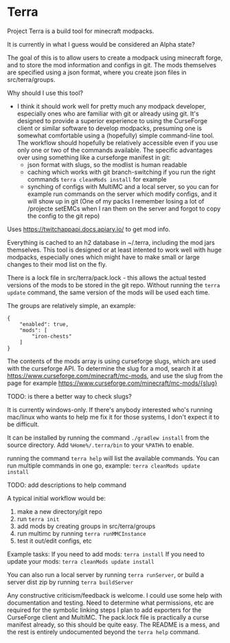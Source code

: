 # Terra

Project Terra is a build tool for minecraft modpacks.

It is currently in what I guess would be considered an Alpha state?

The goal of this is to allow users to create a modpack using minecraft forge, and to store the mod information and configs in git.
The mods themselves are specified using a json format, where you create json files in src/terra/groups.

Why should I use this tool?
- I think it should work well for pretty much any modpack developer, especially ones who are familiar with git or already using git.  It's designed to provide a superior 
experience to using the CurseForge client or similar software to develop modpacks, presuming one is somewhat comfortable using a (hopefully) simple command-line tool.  The workflow should hopefully be relatively accessible even if you use only one or two of the commands available.
The specific advantages over using something like a curseforge manifest in git:
    - json format with slugs, so the modlist is human readable
    - caching which works with git branch-switching if you run the right commands ```terra cleanMods install``` for example
    - synching of configs with MultiMC and a local server, so you can for example run commands on the server which modify configs, and it will show up in git
        (One of my packs I remember losing a lot of /projecte setEMCs when I ran them on the server and forgot to copy the config to the git repo)

Uses https://twitchappapi.docs.apiary.io/ to get mod info.

Everything is cached to an h2 database in ~/.terra, including the mod jars themselves.  This tool is designed or at least intented to work well with huge modpacks, especially ones which might have to make small or large changes to their mod list on the fly.

There is a lock file in src/terra/pack.lock - this allows the actual tested versions of the mods to be stored in
the git repo.  Without running the ```terra update``` command, the same version of the mods will be used each time.

The groups are relatively simple, an example:
```
{
    "enabled": true,
    "mods": [
        "iron-chests"
    ]
}
```

The contents of the mods array is using curseforge slugs, which are used with the curseforge API. To determine the
slug for a mod, search it at https://www.curseforge.com/minecraft/mc-mods, and use the slug from the page for example
https://www.curseforge.com/minecraft/mc-mods/{slug}

TODO: is there a better way to check slugs?

It is currently windows-only.  If there's anybody interested who's running mac/linux who wants to help me fix it for those systems, I don't expect it to be difficult.

It can be installed by running the command ```./gradlew install``` from the source directory.  Add ```%Home%/.terra/bin``` to your ```%PATH%``` to enable.

running the command ```terra help``` will list the available commands.  You can run multiple commands in one go, example: ```terra cleanMods update install```

TODO: add descriptions to help command

A typical initial workflow would be:
1. make a new directory/git repo
1. run ```terra init```
1. add mods by creating groups in src/terra/groups
1. run multimc by running ```terra runMMCInstance```
1. test it out/edit configs, etc

Example tasks:
If you need to add mods: ```terra install```
If you need to update your mods: ```terra cleanMods update install```

You can also run a local server by running ```terra runServer```, or build a server dist zip by running ```terra buildServer```

Any constructive criticism/feedback is welcome.
I could use some help with documentation and testing.
Need to determine what permissions, etc are required for the symbolic linking steps
I plan to add exporters for the CurseForge client and MultiMC. The pack.lock file is practically a curse manifest already, so this should be quite easy.
The README is a mess, and the rest is entirely undocumented beyond the ```terra help``` command.
